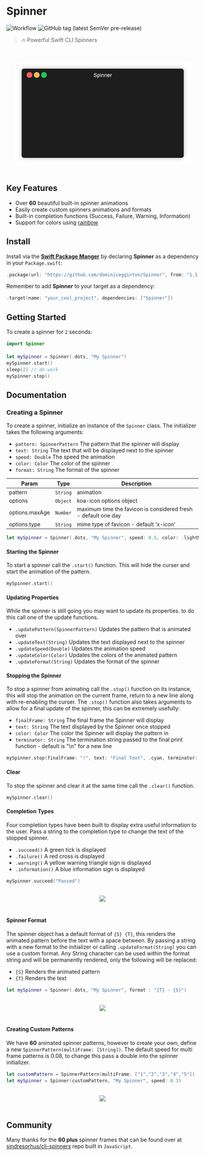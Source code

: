 # Spinner

![Workflow](https://img.shields.io/github/workflow/status/dominicegginton/Spinner/CI?label=build) ![GitHub tag (latest SemVer pre-release)](https://img.shields.io/github/v/tag/dominicegginton/Spinner?include_prereleases&label=release)

> 🔥 Powerful Swift CLI Spinners

<div align="center">
	<br>
	<br>
	<img  src="https://raw.githubusercontent.com/dominicegginton/Spinner/master/Assets/demo.gif">
	<br>
	<br>
</div>

## Key Features

- Over **60** beautiful built-in spinner animations
- Easily create custom spinners animations and formats
- Built-in completion functions (Success, Failure, Warning, Information)
- Support for colors using [rainbow](https://github.com/onevcat/Rainbow)

## Install 

Install via the [**Swift Package Manger**](https://swift.org/package-manager/) by declaring **Spinner** as a dependency in your  `Package.swift`:

``` swift
.package(url: "https://github.com/dominicegginton/Spinner", from: "1.1.4")
```

Remember to add **Spinner** to your target as a dependency:

``` swift
.target(name: "your_cool_project", dependencies: ["Spinner"])
```



## Getting Started

To create a spinner for `2` seconds:

``` swift
import Spinner

let mySpinner = Spinner(.dots, "My Spinner")
mySpinner.start()
sleep(2) // do work
mySpinner.stop()
```

## Documentation

### Creating a Spinner

To create a spinner, initialize an instance of the `Spinner` class. The initializer takes the following arguments:

- `pattern: SpinnerPattern` The pattern that the spinner will display
- `text: String` The text that will be displayed next to the spinner
- `speed: Double` The speed the animation
- `color: Color` The color of the spinner
- `format: String` The format of the spinner

| Param | Type | Description |
| --- | --- | --- |
| pattern | `String` | animation |
| options | `Object` | koa-icon options object |
| options.maxAge | `Number` | maximum time the favicon is considered fresh - default one day |
| options.type | `String` | mime type of favicon - default 'x-icon' |

``` swift
let mySpinner = Spinner(.dots, "My Spinner", speed: 0.5, color: .lightMagenta, format : "{S} {T}")
```
#### Starting the Spinner
To start a spinner call the `.start()` function. This will hide the curser and start the animation of the pattern.
``` swift
mySpinner.start()
```
#### Updating Properties
While the spinner is still going you may want to update its properties. to do this call one of the update functions.
- `.updatePattern(SpinnerPattern)` Updates the pattern that is animated over
- `.updateText(String)` Updates the text displayed next to the spinner
- `.updateSpeed(Double)` Updates the animation speed
- `.updateColor(Color)` Updates the colors of the animated pattern
- `.updateFormat(String)` Updates the format of the spinner
#### Stopping the Spinner
To stop a spinner from animating call the `.stop()` function on its instance, this will stop the animation on the current frame, return to a new line along with re-enabling the curser. The `.stop()` function also takes arguments to allow for a final update of the spinner, this can be extremely usefully: 
- `finalFrame: String` The final frame the Spinner will display
- `text: String` The text displayed by the Spinner once stopped
- `color: Color` The color the Spinner will display the pattern in
- `terminator: String` The termination string passed to the final print function - default is "\n" for a new line
``` swift
mySpinner.stop(finalFrame: "!", text: "Final Text", .cyan, terminator: "\n")
``` 
#### Clear
To stop the spinner and clear it at the same time call the `.clear()` function.
``` swift
mySpinner.clear()
```
#### Completion Types
Four completion types have been built to display extra useful information to the user. Pass a string to the completion type to change the text of the stopped spinner. 
- `.succeed()` A green tick is displayed
- `.failure()` A red cross is displayed
- `.warning()` A yellow warning triangle sign is displayed 
- `.information()` A blue information sign is displayed
``` swift
mySpinner.succeed("Passed")
```
<p align="center">
	<br>
	<img src="https://raw.githubusercontent.com/dominicegginton/Spinner/master/Assets/completion_types.gif">
	<br>
	<br>
</p>

#### Spinner Format

The spinner object has a default format of `{S} {T}`, this renders the animated pattern before the text with a space between. By passing a string with a new format to the initializer or calling `.updateFormat(String)` you can use a custom format. Any String character can be used within the format string and will be permanently rendered, only the following will be replaced:
- `{S}` Renders the animated pattern
- `{T}` Renders the text
``` swift
let mySpinner = Spinner(.dots, "My Spinner", format : "{T} - {S}")
```
<p align="center">
	<br>
	<img src="https://raw.githubusercontent.com/dominicegginton/Spinner/master/Assets/format.gif">
	<br>
	<br>
</p>

#### Creating Custom Patterns
We have **60** animated spinner patterns, however to create your own, define a new `SpinnerPattern(multiFrame: [String])`. The default speed for multi frame patterns is 0.08, to change this pass a double into the spinner initializer.
``` swift
let customPattern = SpinnerPattern(multiFrame: ["1","2","3","4","5"])
let mySpinner = Spinner(customPattern, "My Spinner", speed: 0.3)
```
<p align="center">
	<br>
	<img src="https://raw.githubusercontent.com/dominicegginton/Spinner/master/Assets/custom_pattern.gif">
	<br>
	<br>
</p>

## Community

Many thanks for the **60 plus** spinner frames that can be found over at [sindresorhus/cli-spinners](https://github.com/sindresorhus/cli-spinners) repo built in `JavaScript`.
